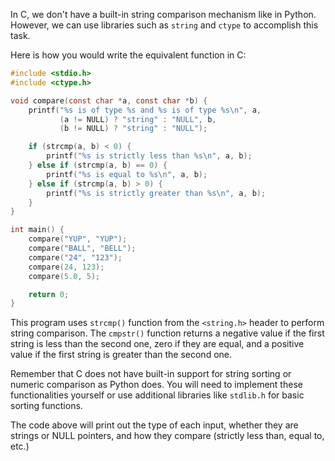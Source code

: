 In C, we don't have a built-in string comparison mechanism like in Python. However, we can use libraries such as `string` and `ctype` to accomplish this task.

Here is how you would write the equivalent function in C:

```c
#include <stdio.h>
#include <ctype.h>

void compare(const char *a, const char *b) {
    printf("%s is of type %s and %s is of type %s\n", a, 
           (a != NULL) ? "string" : "NULL", b, 
           (b != NULL) ? "string" : "NULL");

    if (strcmp(a, b) < 0) {
        printf("%s is strictly less than %s\n", a, b);
    } else if (strcmp(a, b) == 0) {
        printf("%s is equal to %s\n", a, b);
    } else if (strcmp(a, b) > 0) {
        printf("%s is strictly greater than %s\n", a, b);
    }
}

int main() {
    compare("YUP", "YUP");
    compare("BALL", "BELL");
    compare("24", "123");
    compare(24, 123);
    compare(5.0, 5);

    return 0;
}
```

This program uses `strcmp()` function from the `<string.h>` header to perform string comparison. The `cmpstr()` function returns a negative value if the first string is less than the second one, zero if they are equal, and a positive value if the first string is greater than the second one.

Remember that C does not have built-in support for string sorting or numeric comparison as Python does. You will need to implement these functionalities yourself or use additional libraries like `stdlib.h` for basic sorting functions.

The code above will print out the type of each input, whether they are strings or NULL pointers, and how they compare (strictly less than, equal to, etc.)
